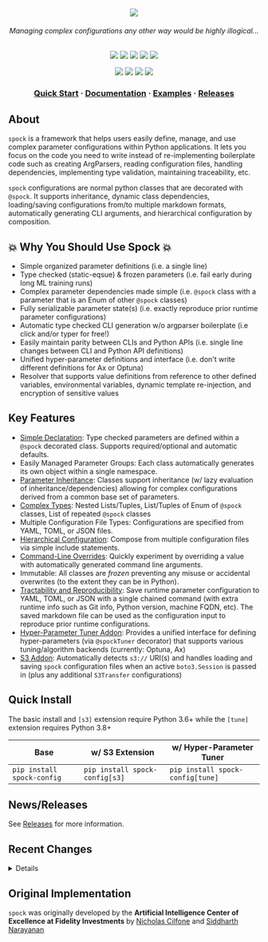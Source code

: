 <html>
<h1 align="center">
    <a href="https://fidelity.github.io/spock/"><img src="https://raw.githubusercontent.com/fidelity/spock/master/resources/images/logo.png"/></a>
    <h6 align="center">Managing complex configurations any other way would be highly illogical...</h6>
</h1>

<p align="center">
  <a href="https://opensource.org/licenses/Apache-2.0"><img src="https://img.shields.io/badge/License-Apache%202.0-9cf"/></a>
  <a href="https://bestpractices.coreinfrastructure.org/projects/5551"><img src="https://bestpractices.coreinfrastructure.org/projects/5551/badge"/></a>
  <a><img src="https://github.com/fidelity/spock/workflows/pytest/badge.svg?branch=master"/></a>
<a href="https://coveralls.io/github/fidelity/spock?branch=master"><img src="https://coveralls.io/repos/github/fidelity/spock/badge.svg?branch=master"/></a>
  <a><img src="https://github.com/fidelity/spock/workflows/docs/badge.svg"/></a>
</p>

<p align="center">
  <a><img src="https://img.shields.io/badge/python-3.6+-informational.svg"/></a>
  <a href="https://github.com/psf/black"><img src="https://img.shields.io/badge/code%20style-black-000000.svg"/></a>
  <a href="https://badge.fury.io/py/spock-config"><img src="https://badge.fury.io/py/spock-config.svg"/></a>
  <a href="https://pepy.tech/project/spock-config"><img src="https://static.pepy.tech/personalized-badge/spock-config?period=total&units=international_system&left_color=grey&right_color=orange&left_text=Downloads"/></a>
</p>
  
<h3 align="center">
  <a href="https://fidelity.github.io/spock/Quick-Start">Quick Start</a>
  <span> · </span>
  <a href="https://fidelity.github.io/spock/">Documentation</a>
  <span> · </span>
  <a href="https://github.com/fidelity/spock/blob/master/examples">Examples</a>
  <span> · </span>
  <a href="https://github.com/fidelity/spock/releases">Releases</a>
</h3>
  
</html>

## About

`spock` is a framework that helps users easily define, manage, and use complex parameter configurations within Python 
applications. It lets you focus on the code you need to write instead of re-implementing boilerplate code such as
creating ArgParsers, reading configuration files, handling dependencies, implementing type validation, 
maintaining traceability, etc.

`spock` configurations are normal python classes that are decorated with `@spock`. It supports 
inheritance, dynamic class dependencies, loading/saving configurations from/to multiple markdown formats, automatically 
generating CLI arguments, and hierarchical configuration by composition.

## 💥 Why You Should Use Spock 💥 

* Simple organized parameter definitions (i.e. a single line)
* Type checked (static-eqsue) & frozen parameters (i.e. fail early during long ML training runs)
* Complex parameter dependencies made simple (i.e. `@spock` class with a parameter that is an Enum of other 
`@spock` classes)
* Fully serializable parameter state(s) (i.e. exactly reproduce prior runtime parameter configurations)
* Automatic type checked CLI generation w/o argparser boilerplate (i.e click and/or typer for free!)
* Easily maintain parity between CLIs and Python APIs (i.e. single line changes between CLI and Python API definitions)
* Unified hyper-parameter definitions and interface (i.e. don't write different definitions for Ax or Optuna)
* Resolver that supports value definitions from reference to other defined variables, environmental variables, dynamic template re-injection, and encryption of sensitive values

## Key Features

* [Simple Declaration](https://fidelity.github.io/spock/basics/Define): Type checked parameters are 
  defined within a `@spock` decorated class. Supports required/optional and automatic defaults.
* Easily Managed Parameter Groups: Each class automatically generates its own object within a single namespace.
* [Parameter Inheritance](https://fidelity.github.io/spock/advanced_features/Inheritance): Classes support 
  inheritance (w/ lazy evaluation of inheritance/dependencies) allowing for complex configurations derived from 
  a common base set of parameters.
* [Complex Types](https://fidelity.github.io/spock/advanced_features/Advanced-Types/): Nested Lists/Tuples, 
  List/Tuples of Enum of `@spock` classes, List of repeated `@spock` classes
* Multiple Configuration File Types: Configurations are specified from YAML, TOML, or JSON files.
* [Hierarchical Configuration](https://fidelity.github.io/spock/advanced_features/Composition/): Compose from 
  multiple configuration files via simple include statements.
* [Command-Line Overrides](https://fidelity.github.io/spock/advanced_features/Command-Line-Overrides/): Quickly 
  experiment by overriding a value with automatically generated command line arguments.
* Immutable: All classes are *frozen* preventing any misuse or accidental overwrites (to the extent they can be in 
  Python).
* [Tractability and Reproducibility](https://fidelity.github.io/spock/basics/Saving): Save runtime 
  parameter configuration to YAML, TOML, or JSON with a single chained command (with extra runtime info such as Git info, 
  Python version, machine FQDN, etc). The saved markdown file can be used as the configuration input to reproduce 
  prior runtime configurations.
* [Hyper-Parameter Tuner Addon](https://fidelity.github.io/spock/addons/tuner/About): Provides a unified
  interface for defining hyper-parameters (via `@spockTuner` decorator) that supports various tuning/algorithm 
  backends (currently: Optuna, Ax)
* [S3 Addon](https://fidelity.github.io/spock/addons/S3): Automatically detects `s3://` URI(s) and handles loading 
  and saving `spock` configuration files when an active `boto3.Session` is passed in (plus any additional 
  `S3Transfer` configurations)

## Quick Install

The basic install and `[s3]` extension require Python 3.6+ while the `[tune]` extension requires Python 3.8+

| Base | w/ S3 Extension | w/ Hyper-Parameter Tuner |
|------|-----------------|--------------------------|
| `pip install spock-config` | `pip install spock-config[s3]` | `pip install spock-config[tune]` |

## News/Releases

See [Releases](https://github.com/fidelity/spock/releases) for more information.

<html>
<h2 id="features"> 
  Recent Changes
</h2>
</html>

<details>

### Jan 12th, 2023
* Added support for resolving value definitions from references to other defined variables with the following syntax,`${spock.var:SpockClass.defined_variable}`
* Added support for new fundamental types: (1) file: this is an overload of a str that verifies file existence and (r/w) access (2) directory: this is an overload of a str that verifies directory existence, creation if not existing, and (r/w) access
* Deprecated support for `List` of repeated `@spock` decorated classes.
* Collection of bugfixes

#### May 17th, 2022
* Added support for resolving value definitions from environmental variables with the following syntax, 
`${spock.env:name, default}`
* Added `.inject` annotation that will write back the original env notation to the saved output
* Added the `.crypto` annotation which provides a simple way to hide sensitive environmental
variables while still maintaining the written/loadable state of the spock config

#### March 17th, 2022
* Added support for `typing.Callable` types (includes advanced types such as `List[List[Callable]]`)
* Added support for `typing.Dict` types with type checking for types of both keys and values (includes advanced types
such as `Dict[str, Tuple[Callable, Callable]]`)
* Added support for post init hooks that allow for validation on parameters defined within `@spock` decorated classes. 
Additionally, added some common validation check to utils (within, greater than, less than, etc.)
* Updated unit tests to support Python 3.10

#### January 26th, 2022
* Added `evolve` support to the underlying `SpockBuilder` class. This provides functionality similar to the underlying attrs library ([attrs.evolve](https://www.attrs.org/en/stable/api.html#attrs.evolve)). `evolve()` creates a new `Spockspace` instance based on differences between the underlying declared state and any passed
 in instantiated `@spock` decorated classes.

</details>

## Original Implementation

`spock` was originally developed by the **Artificial Intelligence Center of Excellence at Fidelity Investments** by [Nicholas Cilfone](https://github.com/ncilfone) and [Siddharth Narayanan](https://github.com/sidnarayanan)


